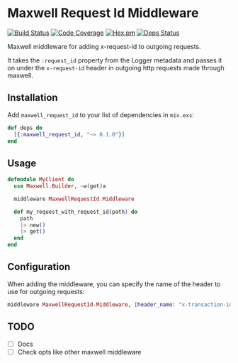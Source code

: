 # Maxwell Request Id Middleware

[![Build Status](https://travis-ci.org/doughsay/maxwell_request_id.svg?branch=master)](https://travis-ci.org/doughsay/maxwell_request_id)
[![Code Coverage](https://img.shields.io/codecov/c/github/doughsay/maxwell_request_id.svg)](https://codecov.io/gh/doughsay/maxwell_request_id)
[![Hex.pm](https://img.shields.io/hexpm/v/maxwell_request_id.svg)](http://hex.pm/packages/maxwell_request_id)
[![Deps Status](https://beta.hexfaktor.org/badge/all/github/doughsay/maxwell_request_id.svg)](https://beta.hexfaktor.org/github/doughsay/maxwell_request_id)

Maxwell middleware for adding x-request-id to outgoing requests.

It takes the `:request_id` property from the Logger metadata and passes it on under the `x-request-id` header in outgoing http requests made through maxwell.

## Installation

Add `maxwell_request_id` to your list of dependencies in `mix.exs`:

```elixir
def deps do
  [{:maxwell_request_id, "~> 0.1.0"}]
end
```


## Usage

```elixir
defmodule MyClient do
  use Maxwell.Builder, ~w(get)a

  middleware MaxwellRequestId.Middleware

  def my_request_with_request_id(path) do
    path
    |> new()
    |> get()
  end
end
```


## Configuration

When adding the middleware, you can specify the name of the header to use for outgoing requests:

```elixir
middleware MaxwellRequestId.Middleware, [header_name: "x-transaction-id"]
```


## TODO

* [ ] Docs
* [ ] Check opts like other maxwell middleware
